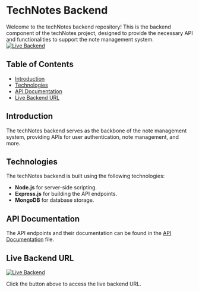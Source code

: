 # TechNotes Backend

Welcome to the techNotes backend repository! This is the backend component of the techNotes project, designed to provide the necessary API and functionalities to support the note management system.
[![Live Backend](https://img.shields.io/badge/-Live%20Backend-brightgreen?style=for-the-badge)](https://technotes-api-vbrs.onrender.com/)

## Table of Contents
- [Introduction](#introduction)
- [Technologies](#technologies)
- [API Documentation](#api-documentation)
- [Live Backend URL](#live-backend-url)

## Introduction

The techNotes backend serves as the backbone of the note management system, providing APIs for user authentication, note management, and more.

## Technologies

The techNotes backend is built using the following technologies:
- **Node.js** for server-side scripting.
- **Express.js** for building the API endpoints.
- **MongoDB** for database storage.

## API Documentation

The API endpoints and their documentation can be found in the [API Documentation](API_DOCS.md) file.

## Live Backend URL

[![Live Backend](https://img.shields.io/badge/-Live%20Backend-brightgreen?style=for-the-badge)](https://technotes-api-vbrs.onrender.com/)

Click the button above to access the live backend URL.
